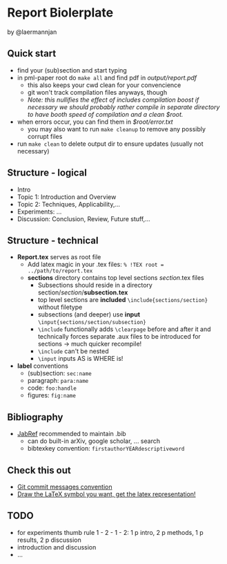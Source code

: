 # Report Biolerplate
by @laermannjan

## Quick start
* find your (sub)section and start typing
* in pml-paper root do `make all` and find pdf in _output/report.pdf_
  * this also keeps your cwd clean for your convencience
  * git won't track compilation files anyways, though
  * _Note: this nullifies the effect of includes compilation boost
  if necessary we should probably rather compile in separate directory to have booth speed of compilation and a clean $root._
* when errors occur, you can find them in _$root/error.txt_
  * you may also want to run `make cleanup` to remove any possibly corrupt files
* run `make clean` to delete output dir to ensure updates (usually not necessary)

## Structure - logical
- Intro
- Topic 1: Introduction and Overview
- Topic 2: Techniques, Applicability,...
- Experiments: ...
- Discussion: Conclusion, Review, Future stuff,...

## Structure - technical
* **Report.tex** serves as root file
  * Add latex magic in your .tex files: `% !TEX root = ../path/to/report.tex`
  * **sections** directory contains top level sections _section_.tex files
    * Subsections should reside in a directory section/_section_/**subsection.tex**
    * top level sections are **included** `\include{sections/section}` without filetype
    * subsections (and deeper) use **input** `\input{sections/section/subsection}`
    * `\include` functionally adds `\clearpage` before and after it and technically forces separate .aux files to be introduced for sections -> much quicker recompile!
    * `\include` can't be nested
    * `\input` inputs AS is WHERE is!
* **label** conventions
  * (sub)section: `sec:name`
  * paragraph: `para:name`
  * code: `foo:handle`
  * figures: `fig:name`

## Bibliography
* [JabRef](http://www.jabref.org) recommended to maintain .bib
  * can do built-in arXiv, google scholar, ... search
  * bibtexkey convention: `firstauthorYEARdescriptiveword`

## Check this out
* [Git commit messages convention](https://github.com/agis-/git-style-guide#messages)
* [Draw the LaTeX symbol you want, get the latex representation!](http://detexify.kirelabs.org/classify.html)


## TODO
* for experiments thumb rule 1 -  2 - 1 - 2: 1 p intro, 2 p methods, 1 p results, 2 p discussion
* introduction and discussion
* ...
